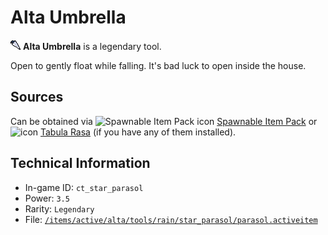 # Alta Umbrella

<img src="https://raw.githubusercontent.com/Ceterai/Enternia/main/items/active/alta/tools/rain/star_parasol/icon.png" alt="Alta Umbrella icon" loading="lazy" height="16px" width="auto" /> **Alta Umbrella** is a legendary tool.

Open to gently float while falling. It's bad luck to open inside the house.

## Sources

Can be obtained via <img src="https://raw.githubusercontent.com/Silverfeelin/Starbound-SpawnableItemPack/master/interface/sip/iconSmall.png" alt="Spawnable Item Pack icon" width="18" height="14"/> [Spawnable Item Pack](https://steamcommunity.com/sharedfiles/filedetails/?id=733665104) or <img src="https://steamuserimages-a.akamaihd.net/ugc/263843960696222713/3EC9A7C005541F7D577EBCB8C5736B4EFC9973D6/" alt="icon" width="8" height="12"/> [Tabula Rasa](https://community.playstarbound.com/resources/the-tabula-rasa.3222/) (if you have any of them installed).

## Technical Information

- In-game ID: `ct_star_parasol`
- Power: `3.5`
- Rarity: `Legendary`
- File: [`/items/active/alta/tools/rain/star_parasol/parasol.activeitem`](https://github.com/Ceterai/Enternia/blob/main/items/active/alta/tools/rain/star_parasol/parasol.activeitem)
